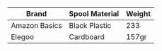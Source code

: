 | Brand | Spool Material | Weight |
| -------- | --------- | -------- |
| Amazon Basics | Black Plastic | 233 |
| Elegoo | Cardboard | 157gr |
